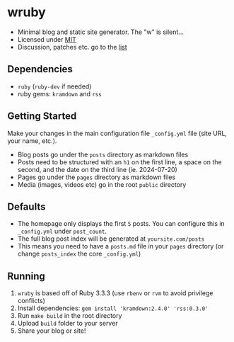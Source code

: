 # wruby

* Minimal blog and static site generator. The "w" is silent...
* Licensed under [MIT](https://choosealicense.com/licenses/mit/)
* Discussion, patches etc. go to the [list](https://lists.sr.ht/~bt/wruby-devel)

## Dependencies

* `ruby` (`ruby-dev` if needed)
* ruby gems: `kramdown` and `rss`

## Getting Started

Make your changes in the main configuration file `_config.yml` file (site URL, your name,
etc.).

* Blog posts go under the `posts` directory as markdown files
* Posts need to be structured with an `h1` on the first line, a space on the second, and the date on the third line (ie. 2024-07-20)
* Pages go under the `pages` directory as markdown files
* Media (images, videos etc) go in the root `public` directory

## Defaults

* The homepage only displays the first `5` posts. You can configure this in `_config.yml` under `post_count`.
* The full blog post index will be generated at `yoursite.com/posts`
* This means you need to have a `posts.md` file in your `pages` directory (or change `posts_index` the core `_config.yml`)

## Running

1. `wruby` is based off of Ruby 3.3.3 (use `rbenv` or `rvm` to avoid privilege conflicts)
2. Install dependencies: `gem install 'kramdown:2.4.0' 'rss:0.3.0'`
3. Run `make build` in the root directory
4. Upload `build` folder to your server
5. Share your blog or site!